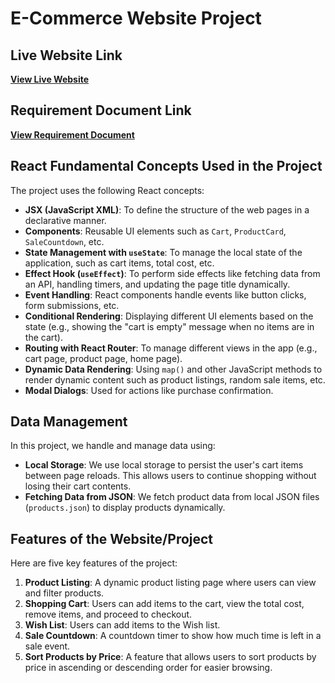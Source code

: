 # E-Commerce Website Project

## Live Website Link
[**View Live Website**](https://your-gadget-haven.netlify.app/)

## Requirement Document Link
[**View Requirement Document**](https://github.com/ProgrammingHero1/B10-A8-gadget-heaven/blob/main/Batch-10_Assignment-08.pdf)  

## React Fundamental Concepts Used in the Project

The project uses the following React concepts:

- **JSX (JavaScript XML)**: To define the structure of the web pages in a declarative manner.
- **Components**: Reusable UI elements such as `Cart`, `ProductCard`, `SaleCountdown`, etc.
- **State Management with `useState`**: To manage the local state of the application, such as cart items, total cost, etc.
- **Effect Hook (`useEffect`)**: To perform side effects like fetching data from an API, handling timers, and updating the page title dynamically.
- **Event Handling**: React components handle events like button clicks, form submissions, etc.
- **Conditional Rendering**: Displaying different UI elements based on the state (e.g., showing the "cart is empty" message when no items are in the cart).
- **Routing with React Router**: To manage different views in the app (e.g., cart page, product page, home page).
- **Dynamic Data Rendering**: Using `map()` and other JavaScript methods to render dynamic content such as product listings, random sale items, etc.
- **Modal Dialogs**: Used for actions like purchase confirmation.

## Data Management

In this project, we handle and manage data using:

- **Local Storage**: We use local storage to persist the user's cart items between page reloads. This allows users to continue shopping without losing their cart contents.
- **Fetching Data from JSON**: We fetch product data from local JSON files (`products.json`) to display products dynamically.

## Features of the Website/Project

Here are five key features of the project:

1. **Product Listing**: A dynamic product listing page where users can view and filter products.
2. **Shopping Cart**: Users can add items to the cart, view the total cost, remove items, and proceed to checkout.
3. **Wish List**: Users can add items to the Wish list.
4. **Sale Countdown**: A countdown timer to show how much time is left in a sale event.
5. **Sort Products by Price**: A feature that allows users to sort products by price in ascending or descending order for easier browsing.
